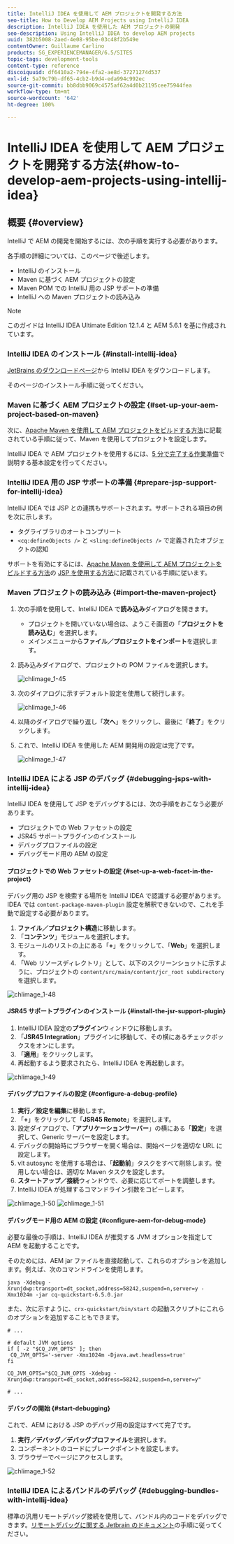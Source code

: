 ```yaml
---
title: IntelliJ IDEA を使用して AEM プロジェクトを開発する方法
seo-title: How to Develop AEM Projects using IntelliJ IDEA
description: IntelliJ IDEA を使用した AEM プロジェクトの開発
seo-description: Using IntelliJ IDEA to develop AEM projects
uuid: 382b5008-2aed-4e08-95be-03c48f2b549e
contentOwner: Guillaume Carlino
products: SG_EXPERIENCEMANAGER/6.5/SITES
topic-tags: development-tools
content-type: reference
discoiquuid: df6410a2-794e-4fa2-ae8d-37271274d537
exl-id: 5a79c79b-df65-4cb2-b9d4-eda994c992ec
source-git-commit: bb8dbb9069c4575af62a4d0b21195cee75944fea
workflow-type: tm+mt
source-wordcount: '642'
ht-degree: 100%

---
```


# IntelliJ IDEA を使用して AEM プロジェクトを開発する方法{#how-to-develop-aem-projects-using-intellij-idea}

## 概要 {#overview}

IntelliJ で AEM の開発を開始するには、次の手順を実行する必要があります。

各手順の詳細については、このページで後述します。

* IntelliJ のインストール
* Maven に基づく AEM プロジェクトの設定
* Maven POM での IntelliJ 用の JSP サポートの準備
* IntelliJ への Maven プロジェクトの読み込み

>[!NOTE]
>
>このガイドは IntelliJ IDEA Ultimate Edition 12.1.4 と AEM 5.6.1 を基に作成されています。

### IntelliJ IDEA のインストール {#install-intellij-idea}

[JetBrains のダウンロードページ](https://www.jetbrains.com/idea/download/index.html)から IntelliJ IDEA をダウンロードします。

そのページのインストール手順に従ってください。

### Maven に基づく AEM プロジェクトの設定 {#set-up-your-aem-project-based-on-maven}

次に、[Apache Maven を使用して AEM プロジェクトをビルドする方法](/help/sites-developing/ht-projects-maven.md)に記載されている手順に従って、Maven を使用してプロジェクトを設定します。

IntelliJ IDEA で AEM プロジェクトを使用するには、[5 分で完了する作業準備](https://maven.apache.org/guides/getting-started/maven-in-five-minutes.html)で説明する基本設定を行ってください。

### IntelliJ IDEA 用の JSP サポートの準備 {#prepare-jsp-support-for-intellij-idea}

IntelliJ IDEA では JSP との連携もサポートされます。サポートされる項目の例を次に示します。

* タグライブラリのオートコンプリート
* `<cq:defineObjects />` と `<sling:defineObjects />` で定義されたオブジェクトの認知

サポートを有効にするには、[Apache Maven を使用して AEM プロジェクトをビルドする方法](/help/sites-developing/ht-projects-maven.md)の [JSP を使用する方法](/help/sites-developing/ht-projects-maven.md#how-to-work-with-jsps)に記載されている手順に従います。

### Maven プロジェクトの読み込み {#import-the-maven-project}

1. 次の手順を使用して、IntelliJ IDEA で&#x200B;**読み込み**&#x200B;ダイアログを開きます。

   * プロジェクトを開いていない場合は、ようこそ画面の「**プロジェクトを読み込む**」を選択します。
   * メインメニューから&#x200B;**ファイル／プロジェクトをインポート**&#x200B;を選択します。

1. 読み込みダイアログで、プロジェクトの POM ファイルを選択します。

   ![chlimage_1-45](assets/chlimage_1-45a.png)

1. 次のダイアログに示すデフォルト設定を使用して続行します。

   ![chlimage_1-46](assets/chlimage_1-46a.png)

1. 以降のダイアログで繰り返し「**次へ**」をクリックし、最後に「**終了**」をクリックします。
1. これで、IntelliJ IDEA を使用した AEM 開発用の設定は完了です。

   ![chlimage_1-47](assets/chlimage_1-47a.png)

### IntelliJ IDEA による JSP のデバッグ {#debugging-jsps-with-intellij-idea}

IntelliJ IDEA を使用して JSP をデバッグするには、次の手順をおこなう必要があります。

* プロジェクトでの Web ファセットの設定
* JSR45 サポートプラグインのインストール
* デバッグプロファイルの設定
* デバッグモード用の AEM の設定

#### プロジェクトでの Web ファセットの設定 {#set-up-a-web-facet-in-the-project}

デバッグ用の JSP を検索する場所を IntelliJ IDEA で認識する必要があります。IDEA では `content-package-maven-plugin` 設定を解釈できないので、これを手動で設定する必要があります。

1. **ファイル／プロジェクト構造**&#x200B;に移動します。
1. 「**コンテンツ**」モジュールを選択します。
1. モジュールのリストの上にある「**+**」をクリックして、「**Web**」を選択します。
1. 「Web リソースディレクトリ」として、以下のスクリーンショットに示すように、プロジェクトの `content/src/main/content/jcr_root subdirectory` を選択します。

![chlimage_1-48](assets/chlimage_1-48a.png)

#### JSR45 サポートプラグインのインストール {#install-the-jsr-support-plugin}

1. IntelliJ IDEA 設定の&#x200B;**プラグイン**&#x200B;ウィンドウに移動します。
1. 「**JSR45 Integration**」プラグインに移動して、その横にあるチェックボックスをオンにします。
1. 「**適用**」をクリックします。
1. 再起動するよう要求されたら、IntelliJ IDEA を再起動します。

![chlimage_1-49](assets/chlimage_1-49a.png)

#### デバッグプロファイルの設定 {#configure-a-debug-profile}

1. **実行／設定を編集**&#x200B;に移動します。
1. 「**+**」をクリックして「**JSR45 Remote**」を選択します。
1. 設定ダイアログで、「**アプリケーションサーバー**」の横にある「**設定**」を選択して、Generic サーバーを設定します。
1. デバッグの開始時にブラウザーを開く場合は、開始ページを適切な URL に設定します。
1. vlt autosync を使用する場合は、「**起動前**」タスクをすべて削除します。使用しない場合は、適切な Maven タスクを設定します。
1. **スタートアップ／接続**&#x200B;ウィンドウで、必要に応じてポートを調整します。
1. IntelliJ IDEA が処理するコマンドライン引数をコピーします。

![chlimage_1-50](assets/chlimage_1-50a.png) ![chlimage_1-51](assets/chlimage_1-51a.png)

#### デバッグモード用の AEM の設定 {#configure-aem-for-debug-mode}

必要な最後の手順は、IntelliJ IDEA が推奨する JVM オプションを指定して AEM を起動することです。

そのためには、AEM jar ファイルを直接起動して、これらのオプションを追加します。例えば、次のコマンドラインを使用します。

`java -Xdebug -Xrunjdwp:transport=dt_socket,address=58242,suspend=n,server=y -Xmx1024m -jar cq-quickstart-6.5.0.jar`

また、次に示すように、`crx-quickstart/bin/start` の起動スクリプトにこれらのオプションを追加することもできます。

```shell
# ...

# default JVM options
if [ -z "$CQ_JVM_OPTS" ]; then
 CQ_JVM_OPTS='-server -Xmx1024m -Djava.awt.headless=true'
fi

CQ_JVM_OPTS="$CQ_JVM_OPTS -Xdebug -Xrunjdwp:transport=dt_socket,address=58242,suspend=n,server=y"

# ...
```

#### デバッグの開始 {#start-debugging}

これで、AEM における JSP のデバッグ用の設定はすべて完了です。

1. **実行／デバッグ／デバッグプロファイル**&#x200B;を選択します。
1. コンポーネントのコードにブレークポイントを設定します。
1. ブラウザーでページにアクセスします。

![chlimage_1-52](assets/chlimage_1-52a.png)

### IntelliJ IDEA によるバンドルのデバッグ {#debugging-bundles-with-intellij-idea}

標準の汎用リモートデバッグ接続を使用して、バンドル内のコードをデバッグできます。[リモートデバッグに関する Jetbrain のドキュメント](https://www.jetbrains.com/idea/webhelp/run-debug-configuration-remote.html)の手順に従ってください。
